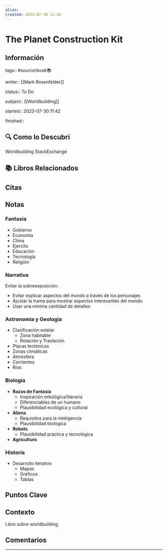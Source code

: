 ```yaml
---
alias: 
created: 2023-07-30 11:42
---
```

# The Planet Construction Kit
## Información
tags:: #source/book📚 

writer:: [[Mark Rosenfelder]]

status:: To Do

subject:: [[Worldbuilding]]

started:: 2023-07-30 11:42

finished::

## 🔍 Como lo Descubri
Worldbuilding StackExchange

## 📚 Libros Relacionados

## Citas

## Notas
### Fantasía
- Gobierno
- Economía
- Clima
- Ejercito
- Educación
- Tecnología
- Religión

### Narrativa
Evitar la sobreexposición:
- Evitar explicar aspectos del mundo a través de los personajes
- Ajustar la trama para mostrar aspectos interesantes del mundo
- Usar una minima cantidad de detalles

### Astronomia y Geología
- Clasificación estelar
	- Zona habitable
	- Rotación y Traslación
- Placas tectónicas
- Zonas climáticas
- Atmósfera
- Corrientes
- Ríos

### Biología
- **Razas de Fantasía**
	- Inspiración mitológica/literaria
	- Diferenciables de un humano
	- Plausibilidad ecológica y cultural
- **Aliens**
	- Requisitos para la inteligencia
	- Plausibilidad biológica
- **Robots**
	- Plausibilidad práctica y tecnológica
- **Agricultura**

### Historia
- Desarrollo iterativo
	- Mapas
	- Graficos
	- Tablas

## Puntos Clave

## Contexto
Libro sobre worldbuilding.

## Comentarios
___

